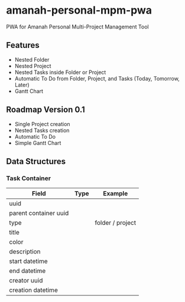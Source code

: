 # amanah-personal-mpm-pwa
PWA for Amanah Personal Multi-Project Management Tool

## Features
- Nested Folder
- Nested Project
- Nested Tasks inside Folder or Project
- Automatic To Do from Folder, Project, and Tasks (Today, Tomorrow, Later)
- Gantt Chart

## Roadmap Version 0.1
- Single Project creation
- Nested Tasks creation
- Automatic To Do
- Simple Gantt Chart

## Data Structures

### Task Container
|Field|Type|Example|
|---|---|---|
|uuid|||
|parent container uuid|||
|type||folder / project|
|title|||
|color|||
|description|||
|start datetime|||
|end datetime|||
|creator uuid|||
|creation datetime|||
